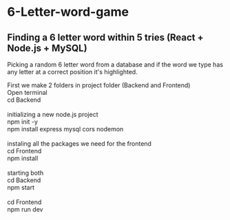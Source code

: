 # 6-Letter-word-game

## Finding a 6 letter word within 5 tries (React + Node.js + MySQL)

Picking a random 6 letter word from a database and if the word we type has any letter at a correct position it's highlighted.

First we make 2 folders in project folder (Backend and Frontend)</br>
Open terminal</br>
cd Backend</br>
</br>
initializing a new node.js project</br>
npm init -y</br>
npm install express mysql cors nodemon</br>
</br>
instaling all the packages we need for the frontend</br>
cd Frontend</br>
npm install</br>
</br>
starting both</br>
cd Backend</br>
npm start</br>
</br>
cd Frontend</br>
npm run dev
